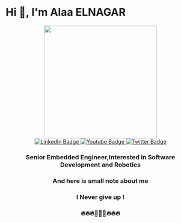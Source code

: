 # Hi 👋, I'm Alaa ELNAGAR
<div id="header" align="center">
 <img src="https://media3.giphy.com/media/qgQUggAC3Pfv687qPC/giphy.gif"width="300"/>
</div>

<div id="badges" align="center">
  <a href="https://www.linkedin.com/in/alaa-elnagar-364126113/">
    <img src="https://img.shields.io/badge/LinkedIn-blue?style=for-the-badge&logo=linkedin&logoColor=white" alt="LinkedIn Badge"/>
  </a>
  <a href="https://www.youtube.com/channel/UCsWunM_Pr0y1jklCt7BAvag">
    <img src="https://img.shields.io/badge/YouTube-red?style=for-the-badge&logo=youtube&logoColor=white" alt="Youtube Badge"/>
  </a>
  <a href="alaaelngar38@gmail.com">
    <img src="https://img.shields.io/badge/Gmail-red?style=for-the-badge&logo=twitter&logoColor=white" alt="Twitter Badge"/>
  </a>
</div>

<div id="header" align="center">
 <img src="https://komarev.com/ghpvc/?username=AlaaElnagar&style=flat-square&color=blue" alt=""/>
</div>


<h3 align="center">Senior Embedded Engineer,Interested in Software Development and Robotics</h3>
<h3 align="center">And here is small note about me </h3>
<h3 align="center">I Never give up ! </h3>
<h3 align="center">🔥🔥🔥🚀🚀🚀🔥🔥🔥 </h3>
